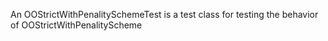An OOStrictWithPenalitySchemeTest is a test class for testing the behavior of OOStrictWithPenalityScheme